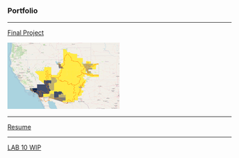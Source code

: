 ### Portfolio
---

[Final Project](/381_proj) <br/>
<p><a href="/381_proj">
<img src="finalproj/images/thumbnail.png" width = "50%" height = "50%"/>
</a></p>

---

[Resume](/finalproj/index.md) <br/>

---

[LAB 10 WIP](/dss/purple.md) <br/>



